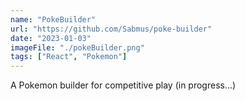 ```yaml
---
name: "PokeBuilder"
url: "https://github.com/Sabmus/poke-builder"
date: "2023-01-03"
imageFile: "./pokeBuilder.png"
tags: ["React", "Pokemon"]
---
```


A Pokemon builder for competitive play (in progress...)
